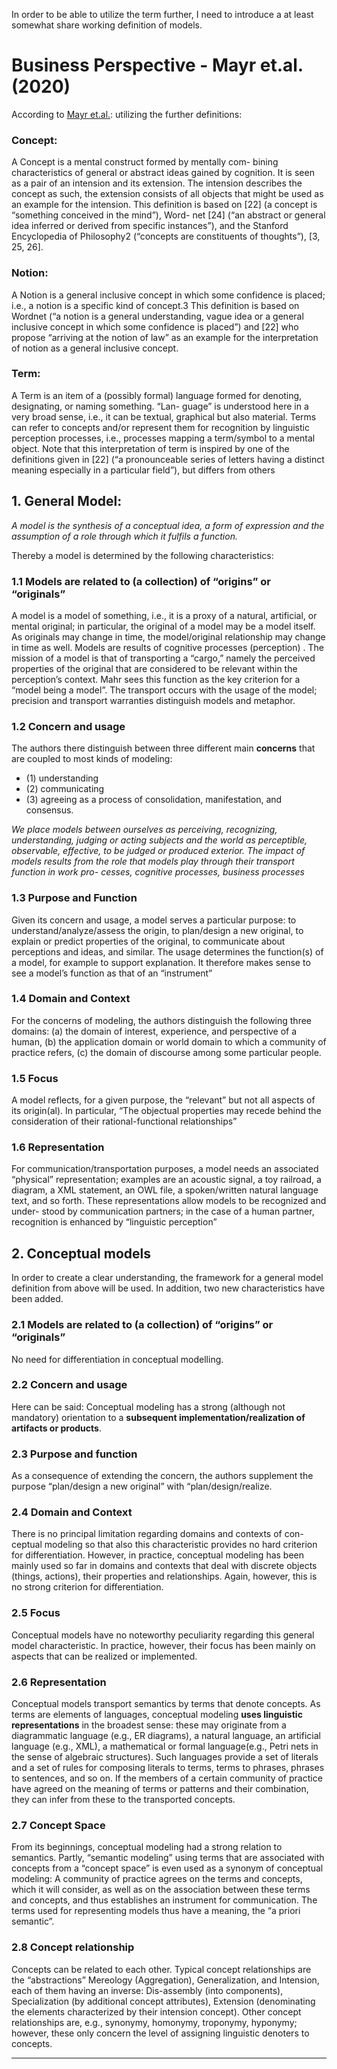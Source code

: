In order to be able to utilize the term further, I need to introduce a at least somewhat share working definition of models.


# Business Perspective - Mayr et.al. (2020)
According to [Mayr et.al.](https://www.researchgate.net/publication/346471466_The_triptych_of_conceptual_modeling):
utilizing the further definitions: 
### Concept:
A Concept is a mental construct formed by mentally com- bining characteristics of general or abstract ideas gained by cognition. It is seen as a pair of an intension and its extension. The intension describes the concept as such, the extension consists of all objects that might be used as an example for the intension. This definition is based on [22] (a concept is “something conceived in the mind”), Word- net [24] (“an abstract or general idea inferred or derived from specific instances”), and the Stanford Encyclopedia of Philosophy2 (“concepts are constituents of thoughts”), [3, 25, 26].

### Notion: 
A Notion is a general inclusive concept in which some confidence is placed; i.e., a notion is a specific kind of concept.3 This definition is based on Wordnet (“a notion is a general understanding, vague idea or a general inclusive concept in which some confidence is placed”) and [22] who propose “arriving at the notion of law” as an example for the interpretation of notion as a general inclusive concept.

### Term:
A Term is an item of a (possibly formal) language formed for denoting, designating, or naming something. “Lan- guage” is understood here in a very broad sense, i.e., it can be textual, graphical but also material. Terms can refer to concepts and/or represent them for recognition by linguistic perception processes, i.e., processes mapping a
term/symbol to a mental object. Note that this interpretation of term is inspired by one of the definitions given in [22] (“a pronounceable series of letters having a distinct meaning especially in a particular field”), but differs from others


## 1. General Model:
*A model is the synthesis of a conceptual idea, a form of expression and the assumption of a role through which it fulfils a function.*

Thereby a model is determined by the following characteristics:
### 1.1 Models are related to (a collection) of “origins” or “originals”
A model is a model of something, i.e., it is a proxy of a natural, artificial, or mental original; in particular, the original of a model may be a model itself. 
As originals may change in time, the model/original relationship may change in time as well.
Models are results of cognitive processes (perception) . 
The mission of a model is that of transporting a “cargo,” namely the perceived properties of the original that are considered to be relevant within the perception’s context. 
Mahr sees this function as the key criterion for a “model being a model”. The transport occurs with the usage of the model; 
precision and transport warranties distinguish models and metaphor.

### 1.2 Concern and usage

The authors there distinguish between three different main **concerns** that are coupled to most kinds of modeling: 
- (1) understanding 
- (2) communicating 
- (3) agreeing as a process of consolidation, manifestation, and consensus.


*We place models between ourselves as perceiving, recognizing, understanding, judging or acting subjects 
and the world as perceptible, observable, effective, to be judged or produced exterior. The impact of models results from the role that models play through their transport function in work pro- cesses, cognitive processes, business processes*

### 1.3 Purpose and Function
Given its concern and usage, a model serves a particular purpose: to understand/analyze/assess the origin, to plan/design a new original, to explain or predict properties of the original, to communicate about perceptions and ideas, and similar. The usage determines the function(s) of a model, for example to support explanation. It therefore makes sense to see a model’s function as that of an “instrument”


### 1.4 Domain and Context
For the concerns of modeling, the authors distinguish the following three domains:
(a) the domain of interest, experience, and perspective of a human,
(b) the application domain or world domain to which a community of practice refers,
(c) the domain of discourse among some particular people.

### 1.5 Focus
A model reflects, for a given purpose, the “relevant” but not all aspects of its origin(al). In particular, “The objectual properties may recede behind the consideration of their rational-functional relationships”

### 1.6 Representation
 For communication/transportation purposes, a model needs an associated “physical” representation; examples are an acoustic signal, a toy railroad, a diagram, a XML statement, an OWL file, a spoken/written natural language text, and so forth. These representations allow models to be recognized and under- stood by communication partners; in the case of a human partner, recognition is enhanced by “linguistic perception”

## 2. Conceptual models
In order to create a clear understanding, the framework for a general model definition from above will be used.
In addition, two new characteristics have been added.

### 2.1 Models are related to (a collection) of “origins” or “originals”
No need for differentiation in conceptual modelling.

### 2.2  Concern and usage
Here can be said: 
Conceptual modeling has a strong (although not mandatory) orientation to a **subsequent implementation/realization of artifacts or products**.

### 2.3 Purpose and function
As a consequence of extending the concern, the authors supplement the purpose “plan/design a new original” with “plan/design/realize.

### 2.4 Domain and Context
There is no principal limitation regarding domains and contexts of con- ceptual modeling so that also this characteristic provides no hard criterion for differentiation. 
However, in practice, conceptual modeling has been mainly used so far in domains and contexts that deal with discrete objects (things, actions), their properties and relationships. Again, however, this is no strong criterion for differentiation.


### 2.5 Focus
Conceptual models have no noteworthy peculiarity regarding this general model characteristic. In practice, however, their focus has been mainly on aspects that can be realized or implemented.

### 2.6 Representation
Conceptual models transport semantics by terms that denote concepts. 
As terms are elements of languages, conceptual modeling **uses linguistic representations**
in the broadest sense: these may originate from a diagrammatic language (e.g., ER diagrams), 
a natural language, an artificial language (e.g., XML), a mathematical or formal language(e.g., Petri nets in the sense of 
algebraic structures). Such languages provide a set of literals and a set of rules for composing literals to terms, terms to phrases, 
phrases to sentences, and so on. If the members of a certain community of practice have agreed on the meaning of terms or patterns and their combination, 
they can infer from these to the transported concepts.

### 2.7 Concept Space
From its beginnings, conceptual modeling had a strong relation to semantics. Partly, “semantic modeling” using terms that are associated with concepts from a “concept space” is even used as a synonym of conceptual modeling:
A community of practice agrees on the terms and concepts, which it will consider, as well as on the association between these terms and concepts, and thus establishes an instrument for communication. The terms used for representing models thus have a meaning, the “a priori semantic”.

### 2.8 Concept relationship
Concepts can be related to each other. Typical concept relationships are the “abstractions” Mereology (Aggregation),
Generalization, and Intension, each of them having an inverse: Dis-assembly (into components), Specialization (by additional concept attributes), Extension (denominating the elements characterized by their intension concept).
Other concept relationships are, e.g., synonymy, homonymy, troponymy, hyponymy; however, these only concern the level of assigning linguistic denoters to concepts. 


---
